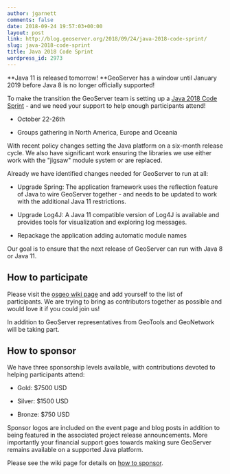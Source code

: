 ```yaml
---
author: jgarnett
comments: false
date: 2018-09-24 19:57:03+00:00
layout: post
link: http://blog.geoserver.org/2018/09/24/java-2018-code-sprint/
slug: java-2018-code-sprint
title: Java 2018 Code Sprint
wordpress_id: 2973
---
```


**Java 11 is released tomorrow! **GeoServer has a window until January 2019 before Java 8 is no longer officially supported!

To make the transition the GeoServer team is setting up a [Java 2018 Code Sprint](https://wiki.osgeo.org/wiki/Java_2018_Code_Sprint) - and we need your support to help enough participants attend!



 	
  * October 22-26th

 	
  * Groups gathering in North America, Europe and Oceania


With recent policy changes setting the Java platform on a six-month release cycle. We also have significant work ensuring the libraries we use either work with the "jigsaw" module system or are replaced.

Already we have identified changes needed for GeoServer to run at all:

 	
  * Upgrade Spring: The application framework uses the reflection feature of Java to wire GeoServer together - and needs to be updated to work with the additional Java 11 restrictions.

 	
  * Upgrade Log4J: A Java 11 compatible version of Log4J is available and provides tools for visualization and exploring log messages.

 	
  * Repackage the application adding automatic module names


Our goal is to ensure that the next release of GeoServer can run with Java 8 or Java 11.


## How to participate


Please visit the [osgeo wiki page](https://wiki.osgeo.org/wiki/Java_2018_Code_Sprint) and add yourself to the list of participants. We are trying to bring as contributors together as possible and would love it if you could join us!

In addition to GeoServer representatives from GeoTools and GeoNetwork will be taking part.


## How to sponsor


We have three sponsorship levels available, with contributions devoted to helping participants attend:



 	
  * Gold: $7500 USD

 	
  * Silver: $1500 USD

 	
  * Bronze: $750 USD


Sponsor logos are included on the event page and blog posts in addition to being featured in the associated project release announcements. More importantly your financial support goes towards making sure GeoServer remains available on a supported Java platform.

Please see the wiki page for details on [how to sponsor](https://wiki.osgeo.org/wiki/Java_2018_Code_Sprint#How_to_sponsorship).
